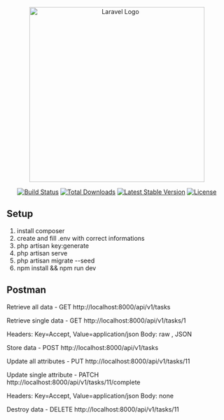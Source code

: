 <p align="center"><a href="https://laravel.com" target="_blank"><img src="https://raw.githubusercontent.com/laravel/art/master/logo-lockup/5%20SVG/2%20CMYK/1%20Full%20Color/laravel-logolockup-cmyk-red.svg" width="400" alt="Laravel Logo"></a></p>

<p align="center">
<a href="https://github.com/laravel/framework/actions"><img src="https://github.com/laravel/framework/workflows/tests/badge.svg" alt="Build Status"></a>
<a href="https://packagist.org/packages/laravel/framework"><img src="https://img.shields.io/packagist/dt/laravel/framework" alt="Total Downloads"></a>
<a href="https://packagist.org/packages/laravel/framework"><img src="https://img.shields.io/packagist/v/laravel/framework" alt="Latest Stable Version"></a>
<a href="https://packagist.org/packages/laravel/framework"><img src="https://img.shields.io/packagist/l/laravel/framework" alt="License"></a>
</p>

## Setup

1) install composer
2) create and fill .env with correct informations
3) php artisan key:generate
4) php artisan serve
5) php artisan migrate --seed
6) npm install && npm run dev

## Postman 

Retrieve all data - GET http://localhost:8000/api/v1/tasks

Retrieve single data - GET http://localhost:8000/api/v1/tasks/1

Headers: Key=Accept, Value=application/json
         Body: raw , JSON
         
Store data - POST http://localhost:8000/api/v1/tasks

Update all attributes - PUT http://localhost:8000/api/v1/tasks/11

Update single attribute - PATCH http://localhost:8000/api/v1/tasks/11/complete

Headers: Key=Accept, Value=application/json
         Body: none
         
Destroy data - DELETE http://localhost:8000/api/v1/tasks/11

